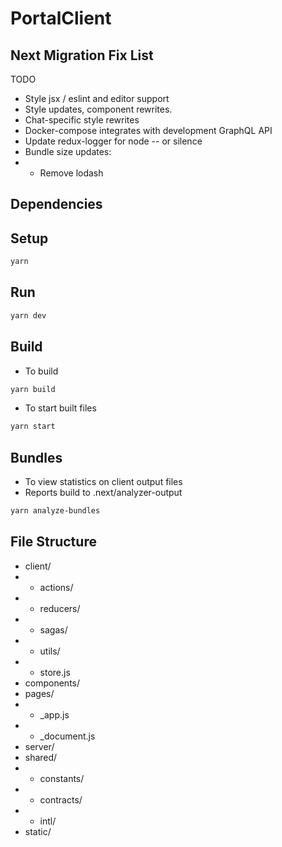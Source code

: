# PortalClient

## Next Migration Fix List

TODO
- Style jsx / eslint and editor support
- Style updates, component rewrites.
- Chat-specific style rewrites
- Docker-compose integrates with development GraphQL API
- Update redux-logger for node -- or silence
- Bundle size updates:
- - Remove lodash


## Dependencies

## Setup

```bash
yarn
```

## Run

```bash
yarn dev
```

## Build

- To build
```bash
yarn build
```

- To start built files
```bash
yarn start
```

## Bundles

- To view statistics on client output files
- Reports build to .next/analyzer-output
```bash
yarn analyze-bundles
```

## File Structure

- client/
- - actions/
- - reducers/
- - sagas/
- - utils/
- - store.js
- components/
- pages/
- - \_app.js
- - \_document.js
- server/
- shared/
- - constants/
- - contracts/
- - intl/
- static/

